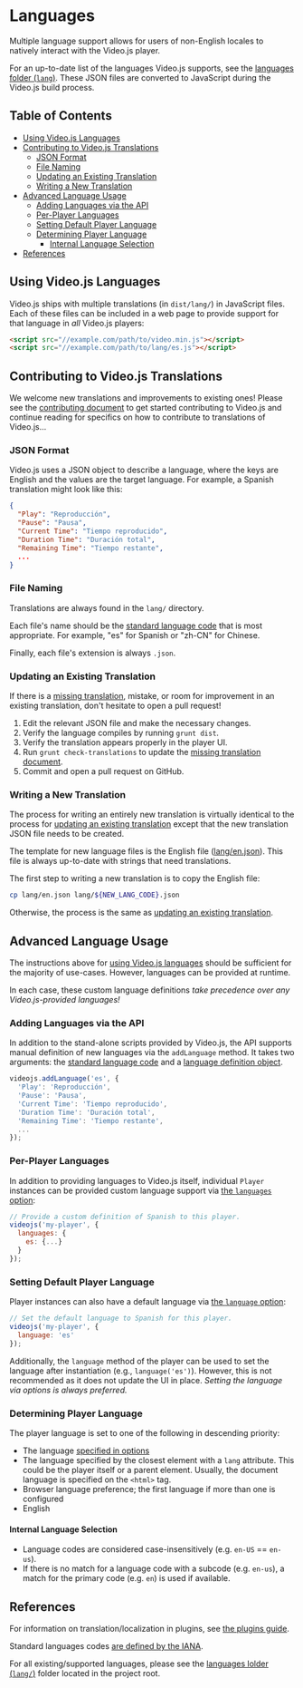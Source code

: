 # Languages

Multiple language support allows for users of non-English locales to natively interact with the Video.js player.

For an up-to-date list of the languages Video.js supports, see the [languages folder (`lang`)][lang-supported]. These JSON files are converted to JavaScript during the Video.js build process.

## Table of Contents

* [Using Video.js Languages](#using-videojs-languages)
* [Contributing to Video.js Translations](#contributing-to-videojs-translations)
  * [JSON Format](#json-format)
  * [File Naming](#file-naming)
  * [Updating an Existing Translation](#updating-an-existing-translation)
  * [Writing a New Translation](#writing-a-new-translation)
* [Advanced Language Usage](#advanced-language-usage)
  * [Adding Languages via the API](#adding-languages-via-the-api)
  * [Per-Player Languages](#per-player-languages)
  * [Setting Default Player Language](#setting-default-player-language)
  * [Determining Player Language](#determining-player-language)
    * [Internal Language Selection](#internal-language-selection)
* [References](#references)

## Using Video.js Languages

Video.js ships with multiple translations (in `dist/lang/`) in JavaScript files. Each of these files can be included in a web page to provide support for that language in _all_ Video.js players:

```html
<script src="//example.com/path/to/video.min.js"></script>
<script src="//example.com/path/to/lang/es.js"></script>
```

## Contributing to Video.js Translations

We welcome new translations and improvements to existing ones! Please see the [contributing document](../../CONTRIBUTING.md) to get started contributing to Video.js and continue reading for specifics on how to contribute to translations of Video.js...

### JSON Format

Video.js uses a JSON object to describe a language, where the keys are English and the values are the target language. For example, a Spanish translation might look like this:

```JSON
{
  "Play": "Reproducción",
  "Pause": "Pausa",
  "Current Time": "Tiempo reproducido",
  "Duration Time": "Duración total",
  "Remaining Time": "Tiempo restante",
  ...
}
```

### File Naming

Translations are always found in the `lang/` directory.

Each file's name should be the [standard language code][lang-codes] that is most appropriate. For example, "es" for Spanish or "zh-CN" for Chinese.

Finally, each file's extension is always `.json`.

### Updating an Existing Translation

If there is a [missing translation](/docs/translations-needed.md), mistake, or room for improvement in an existing translation, don't hesitate to open a pull request!

1. Edit the relevant JSON file and make the necessary changes.
1. Verify the language compiles by running `grunt dist`.
1. Verify the translation appears properly in the player UI.
1. Run `grunt check-translations` to update the [missing translation document](/docs/translations-needed.md).
1. Commit and open a pull request on GitHub.

### Writing a New Translation

The process for writing an entirely new translation is virtually identical to the process for [updating an existing translation](#updating-an-existing-translation) except that the new translation JSON file needs to be created.

The template for new language files is the English file ([lang/en.json][lang-en]). This file is always up-to-date with strings that need translations.

The first step to writing a new translation is to copy the English file:

```sh
cp lang/en.json lang/${NEW_LANG_CODE}.json
```

Otherwise, the process is the same as [updating an existing translation](#updating-an-existing-translation).

## Advanced Language Usage

The instructions above for [using Video.js languages](#using-videojs-languages) should be sufficient for the majority of use-cases. However, languages can be provided at runtime.

In each case, these custom language definitions _take precedence over any Video.js-provided languages!_

### Adding Languages via the API

In addition to the stand-alone scripts provided by Video.js, the API supports manual definition of new languages via the `addLanguage` method. It takes two arguments: the [standard language code][lang-codes] and a [language definition object](#json-format).

```js
videojs.addLanguage('es', {
  'Play': 'Reproducción',
  'Pause': 'Pausa',
  'Current Time': 'Tiempo reproducido',
  'Duration Time': 'Duración total',
  'Remaining Time': 'Tiempo restante',
  ...
});
```

### Per-Player Languages

In addition to providing languages to Video.js itself, individual `Player` instances can be provided custom language support via [the `languages` option](/docs/guides/options.md#languages):

```js
// Provide a custom definition of Spanish to this player.
videojs('my-player', {
  languages: {
    es: {...}
  }
});
```

### Setting Default Player Language

Player instances can also have a default language via [the `language` option](/docs/guides/options.md#language):

```js
// Set the default language to Spanish for this player.
videojs('my-player', {
  language: 'es'
});
```

Additionally, the `language` method of the player can be used to set the language after instantiation (e.g., `language('es')`). However, this is not recommended as it does not update the UI in place. _Setting the language via options is always preferred._

### Determining Player Language

The player language is set to one of the following in descending priority:

* The language [specified in options](#setting-default-player-language)
* The language specified by the closest element with a `lang` attribute. This could be the player itself or a parent element. Usually, the document language is specified on the `<html>` tag.
* Browser language preference; the first language if more than one is configured
* English

#### Internal Language Selection

* Language codes are considered case-insensitively (e.g. `en-US` == `en-us`).
* If there is no match for a language code with a subcode (e.g. `en-us`), a match for the primary code (e.g. `en`) is used if available.

## References

For information on translation/localization in plugins, see [the plugins guide](/docs/guides/plugins.md).

Standard languages codes [are defined by the IANA][lang-codes].

For all existing/supported languages, please see the [languages lolder (`lang/`)][lang-supported] folder located in the project root.

[lang-en]: /lang/en.json

[lang-supported]: /lang

[lang-codes]: http://www.iana.org/assignments/language-subtag-registry/language-subtag-registry
